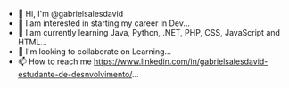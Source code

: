 - 👋 Hi, I'm @gabrielsalesdavid
- 👀 I am interested in starting my career in Dev...
- 🌱 I am currently learning Java, Python, .NET, PHP, CSS, JavaScript and HTML...
- 💞️ I'm looking to collaborate on Learning...
- 📫 How to reach me https://www.linkedin.com/in/gabrielsalesdavid-estudante-de-desnvolvimento/...

<!---
gabrielsalesdavid/gabrielsalesdavid is a ✨ special ✨ repository because its `README.md` (this file) appears on your GitHub profile.
You can click the Preview link to take a look at your changes.
--->
